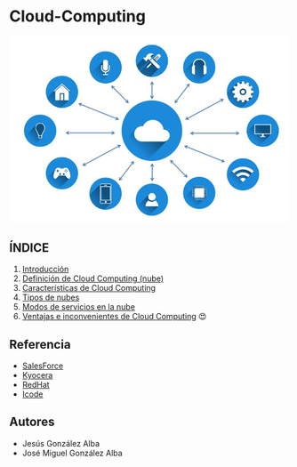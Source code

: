# Cloud-Computing

![Cloud](/img/cloud.jpg)

## **ÍNDICE**

1. [Introducción](md/definicion.md)
2. [Definición de Cloud Computing (nube)](/md/definicion.md)
3. [Características de Cloud Computing](/md/caracteristicas.md)
4. [Tipos de nubes](/md/tipos.md)
5. [Modos de servicios en la nube](/md/modos.md)
6. [Ventajas e inconvenientes de Cloud Computing](/md/ventajas.md)
:heart_eyes:
## **Referencia**

* [SalesForce](https://www.salesforce.com/mx/cloud-computing/)
* [Kyocera](https://www.kyoceradocumentsolutions.es/es/smarter-workspaces/business-challenges/the-cloud/las-5-caracteristicas-del-cloud-computing-mas-relevantes-para-los-negocios.html)
* [RedHat](https://www.redhat.com/es/topics/cloud-computing/public-cloud-vs-private-cloud-and-hybrid-cloud)
* [Icode](https://icode.es/beneficios-servidores-cloud-computing/?gclid=CjwKCAiA-P-rBhBEEiwAQEXhH6dOgYJL4RYz3EIHYNWk5ytc3mYK5Tsjwt-WqXsLe3kUM18yq1fdRBoCtz4QAvD_BwE)

## **Autores**
* Jesús González Alba
* José Miguel González Alba
